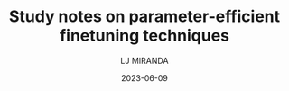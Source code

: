 ---
layout: post
type: post
title: "Study notes on parameter-efficient finetuning techniques"
date: 2023-06-09
category: notebook
comments: true
author: "LJ MIRANDA"
published: true
tags: [langchain, nlp, llm, data annotation, prodigy, natural language processing, chatgpt, gpt-j, gpt-3]
header-img: /assets/png/langchain/header.png
description: |
    Traditional finetuning involves training the parameters of a large language
    model plus a shallower domain-specific network. However, this process is
    inefficient given a limited compute budget. In this blog post, I'll go
    through differrent parameter-efficient finetuning techniques I personally
    like.
excerpt: |
    Traditional finetuning involves training the parameters of a large language
    model plus a shallower domain-specific network. However, this process is
    inefficient given a limited compute budget. In this blog post, I'll go
    through differrent parameter-efficient finetuning techniques I personally
    like.
---